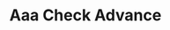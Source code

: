 ---
title: Aaa Check Advance
slug: aaa-check-advance
updated-on: '2024-05-30T13:44:31.749Z'
created-on: '2024-05-30T13:41:46.671Z'
published-on: '2024-05-30T13:54:32.469Z'
f_city-state-2:
- cms/city/meridian-ms.md
- cms/city/washington-mo.md
- cms/city/perryville-mo.md
- cms/city/warrenton-mo.md
- cms/city/troy-mo.md
- cms/city/crystal-city-mo.md
- cms/city/saint-charles-mo.md
f_locations:
- cms/payday-loan/aaa-check-advance-692.md
- cms/payday-loan/aaa-check-advance-693.md
- cms/payday-loan/aaa-check-advance-694.md
- cms/payday-loan/aaa-check-advance-695.md
- cms/payday-loan/aaa-check-advance-696.md
- cms/payday-loan/aaa-check-advance-697.md
- cms/payday-loan/aaa-check-advance-698.md
- cms/payday-loan/aaa-check-advance-699.md
f_states:
- cms/state/mississippi.md
- cms/state/missouri.md
layout: '[company].html'
tags: company
---